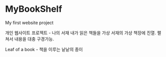 # MyBookShelf
My first website project

개인 웹사이트 프로젝트 - 나의 서재
내가 읽은 책들을 가상 서재의 가상 책장에 진열. 펼쳐서 내용을 대충 구경가능.

Leaf of a book - 책을 이루는 낱낱의 종이